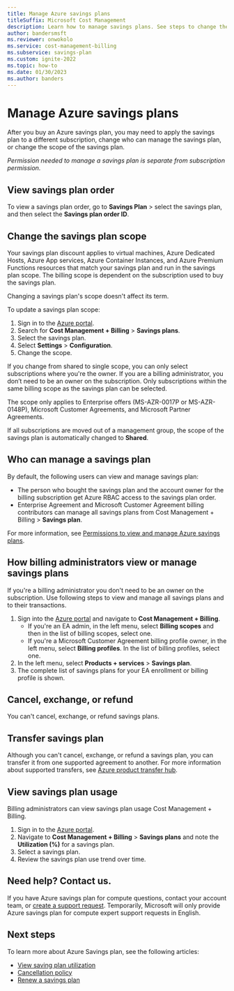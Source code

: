 ```yaml
---
title: Manage Azure savings plans
titleSuffix: Microsoft Cost Management
description: Learn how to manage savings plans. See steps to change the plan's scope, split a plan, and optimize its use.
author: bandersmsft
ms.reviewer: onwokolo
ms.service: cost-management-billing
ms.subservice: savings-plan
ms.custom: ignite-2022
ms.topic: how-to
ms.date: 01/30/2023
ms.author: banders
---
```


# Manage Azure savings plans

After you buy an Azure savings plan, you may need to apply the savings plan to a different subscription, change who can manage the savings plan, or change the scope of the savings plan.

_Permission needed to manage a savings plan is separate from subscription permission._

## View savings plan order

To view a savings plan order, go to **Savings Plan** > select the savings plan, and then select the **Savings plan order ID**.

## Change the savings plan scope

Your savings plan discount applies to virtual machines, Azure Dedicated Hosts, Azure App services, Azure Container Instances, and Azure Premium Functions resources that match your savings plan and run in the savings plan scope. The billing scope is dependent on the subscription used to buy the savings plan.

Changing a savings plan's scope doesn't affect its term.

To update a savings plan scope:

1. Sign in to the [Azure portal](https://portal.azure.com/).
2. Search for **Cost Management + Billing** > **Savings plans**.
3. Select the savings plan.
4. Select **Settings** > **Configuration**.
5. Change the scope.

If you change from shared to single scope, you can only select subscriptions where you're the owner. If you are a billing administrator, you don’t need to be an owner on the subscription. Only subscriptions within the same billing scope as the savings plan can be selected.

The scope only applies to Enterprise offers (MS-AZR-0017P or MS-AZR-0148P),  Microsoft Customer Agreements, and Microsoft Partner Agreements.

If all subscriptions are moved out of a management group, the scope of the savings plan is automatically changed to **Shared**.

## Who can manage a savings plan

By default, the following users can view and manage savings plan:

- The person who bought the savings plan and the account owner for the billing subscription get Azure RBAC access to the savings plan order.
- Enterprise Agreement and Microsoft Customer Agreement billing contributors can manage all savings plans from Cost Management + Billing > **Savings plan**. 

For more information, see [Permissions to view and manage Azure savings plans](permission-view-manage.md).

## How billing administrators view or manage savings plans

If you're a billing administrator you don't need to be an owner on the subscription. Use following steps to view and manage all savings plans and to their transactions.

1. Sign into the [Azure portal](https://portal.azure.com/) and navigate to **Cost Management + Billing**.
    - If you're an EA admin, in the left menu, select **Billing scopes** and then in the list of billing scopes, select one.
    - If you're a Microsoft Customer Agreement billing profile owner, in the left menu, select **Billing profiles**. In the list of billing profiles, select one.
2. In the left menu, select **Products + services** > **Savings plan**.
3. The complete list of savings plans for your EA enrollment or billing profile is shown.

## Cancel, exchange, or refund

You can't cancel, exchange, or refund savings plans. 

## Transfer savings plan

Although you can't cancel, exchange, or refund a savings plan, you can transfer it from one supported agreement to another. For more information about supported transfers, see [Azure product transfer hub](../manage/subscription-transfer.md#product-transfer-support).

## View savings plan usage

Billing administrators can view savings plan usage Cost Management + Billing.

1. Sign in to the [Azure portal](https://portal.azure.com/).
1. Navigate to **Cost Management + Billing** > **Savings plans** and note the **Utilization (%)** for a savings plan.
1. Select a savings plan.
1. Review the savings plan use trend over time.

## Need help? Contact us.

If you have Azure savings plan for compute questions, contact your  account team, or [create a support request](https://portal.azure.com/#blade/Microsoft_Azure_Support/HelpAndSupportBlade/newsupportrequest). Temporarily, Microsoft will only provide Azure savings plan for compute expert support requests in English.

## Next steps

To learn more about Azure Savings plan, see the following articles:
- [View saving plan utilization](utilization-cost-reports.md)
- [Cancellation policy](cancel-savings-plan.md)
- [Renew a savings plan](renew-savings-plan.md)
